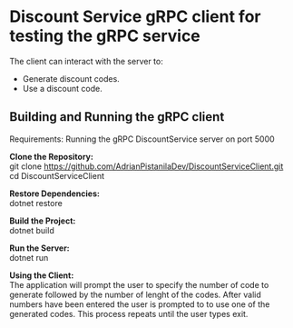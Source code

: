 # Discount Service gRPC client for testing the gRPC service

The client can interact with the server to:
- Generate discount codes.
- Use a discount code.

## Building and Running the gRPC client

Requirements:
Running the gRPC DiscountService server on port 5000

**Clone the Repository:**  
git clone https://github.com/AdrianPistanilaDev/DiscountServiceClient.git  
cd DiscountServiceClient

**Restore Dependencies:**  
dotnet restore

**Build the Project:**  
dotnet build

**Run the Server:**  
dotnet run

**Using the Client:**  
The application will prompt the user to specify the number of code to generate followed by the number of lenght of the codes.
After valid numbers have been entered the user is prompted to to use one of the generated codes. This process repeats until the user types exit.
